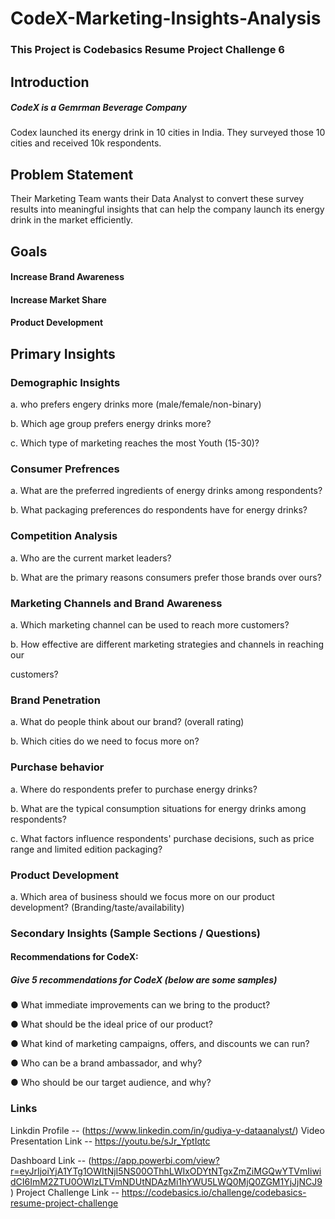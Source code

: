 # CodeX-Marketing-Insights-Analysis

### This Project is Codebasics Resume Project Challenge 6

## Introduction 

##### CodeX is a Gemrman Beverage Company 
Codex launched its energy drink in 10 cities in India. They surveyed those 10 cities and received 10k respondents.</p> 

## Problem Statement
Their Marketing Team wants their Data Analyst to convert these survey results into meaningful insights that can help the company launch its energy drink in the market efficiently.

## Goals 

#### Increase Brand Awareness
#### Increase Market Share 
#### Product Development


## Primary Insights 

### Demographic Insights

  a. who prefers engery drinks more (male/female/non-binary)</p>
  b. Which age group prefers energy drinks more?</p>
  c. Which type of marketing reaches the most Youth (15-30)?</p>

### Consumer Prefrences

  a. What are the preferred ingredients of energy drinks among respondents?</p>
  b. What packaging preferences do respondents have for energy drinks?</p>

### Competition Analysis

  a. Who are the current market leaders?</p>
  b. What are the primary reasons consumers prefer those brands over ours?</p>
  
### Marketing Channels and Brand Awareness 

  a. Which marketing channel can be used to reach more customers?</p>
  b. How effective are different marketing strategies and channels in reaching our </p>
     customers?
  
### Brand Penetration

  a. What do people think about our brand? (overall rating)</p>
  b. Which cities do we need to focus more on?</p>

### Purchase behavior

  a. Where do respondents prefer to purchase energy drinks?</p>
  b. What are the typical consumption situations for energy drinks among respondents?</p>
  c. What factors influence respondents' purchase decisions, such as price range and limited edition packaging?</p>

### Product Development

  a. Which area of business should we focus more on our product development? (Branding/taste/availability)</p>


### Secondary Insights (Sample Sections / Questions)

#### Recommendations for CodeX:
##### Give 5 recommendations for CodeX (below are some samples)
● What immediate improvements can we bring to the product?</p>
● What should be the ideal price of our product?</p>
● What kind of marketing campaigns, offers, and discounts we can run?</p>
● Who can be a brand ambassador, and why?</p>
● Who should be our target audience, and why?</p>


### Links 

Linkdin Profile -- (https://www.linkedin.com/in/gudiya-y-dataanalyst/)
Video Presentation Link -- https://youtu.be/sJr_YptIqtc</p>
Dashboard Link -- (https://app.powerbi.com/view?r=eyJrIjoiYjA1YTg1OWItNjI5NS00OThhLWIxODYtNTgxZmZiMGQwYTVmIiwidCI6ImM2ZTU0OWIzLTVmNDUtNDAzMi1hYWU5LWQ0MjQ0ZGM1YjJjNCJ9)
Project Challenge Link -- https://codebasics.io/challenge/codebasics-resume-project-challenge</p>







